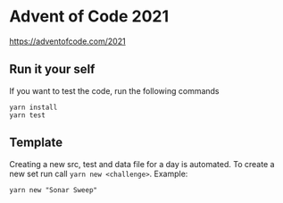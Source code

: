 # Advent of Code 2021

https://adventofcode.com/2021

## Run it your self

If you want to test the code, run the following commands

```
yarn install
yarn test
```

## Template

Creating a new src, test and data file for a day is automated. To create a new set run call `yarn new <challenge>`. Example:

```
yarn new "Sonar Sweep"
```
